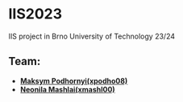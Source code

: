 # IIS2023

IIS project in Brno University of Technology 23/24

## Team:
- [**Maksym Podhornyi(xpodho08)**](https://github.com/max0n1x)
- [**Neonila Mashlai(xmashl00)**](https://github.com/NeliaMashlai)

